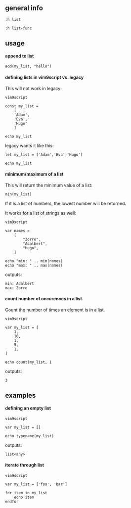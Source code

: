 ## general info

```
:h list
```

```
:h list-func
```

## usage

#### append to list

```
add(my_list, "hello")
```

#### defining lists in vim9script vs. legacy

This will not work in legacy:
```
vim9script

const my_list =
	[
	'Adam',
	'Eva',
	'Hugo'
	]

echo my_list
```

legacy wants it like this:
```
let my_list = ['Adam','Eva','Hugo']

echo my_list
```

#### minimum/maximum of a list

This will return the minimum value of a list:
```
min(my_list)
```
If it is a list of numbers, the lowest number will be returned.


It works for a list of strings as well:
```
vim9script

var names =
    [
        "Zorro",
        "Adalbert",
        "Hugo",
    ]

echo "min: " .. min(names)
echo "max: " .. max(names)
```
outputs:
```
min: Adalbert
max: Zorro
```

#### count number of occurences in a list

Count the number of times an element is in a list.
```
vim9script

var my_list = [
	1,
	10,
	1,
	5,
	1,
]

echo count(my_list, 1
```
outputs:
```
3
```

## examples

#### defining an empty list

```
vim9script

var my_list = []

echo typename(my_list)
```
outputs:
```
list<any>
```

#### iterate through list

```
vim9script

var my_list = ['foo', 'bar']

for item in my_list
	echo item
endfor
```
